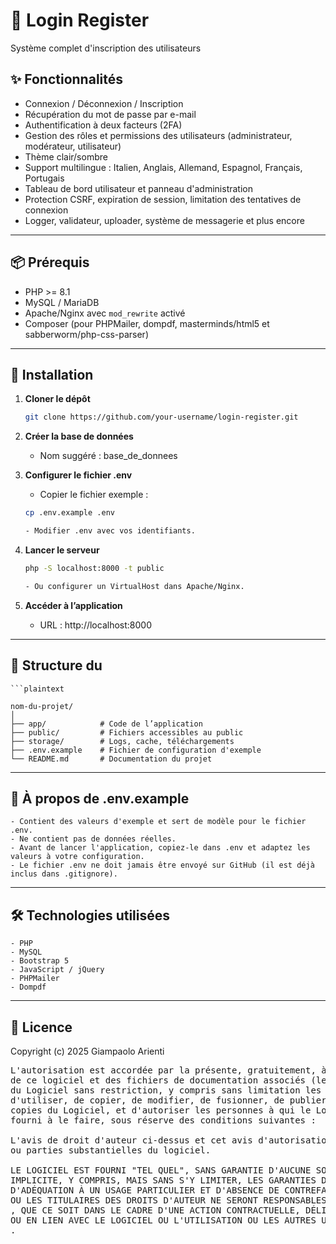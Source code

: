 # 📌 Login Register

Système complet d'inscription des utilisateurs

## ✨ Fonctionnalités

- Connexion / Déconnexion / Inscription
- Récupération du mot de passe par e-mail
- Authentification à deux facteurs (2FA)
- Gestion des rôles et permissions des utilisateurs (administrateur, modérateur, utilisateur)
- Thème clair/sombre
- Support multilingue : Italien, Anglais, Allemand, Espagnol, Français, Portugais
- Tableau de bord utilisateur et panneau d'administration
- Protection CSRF, expiration de session, limitation des tentatives de connexion
- Logger, validateur, uploader, système de messagerie et plus encore

---

## 📦 Prérequis

- PHP >= 8.1
- MySQL / MariaDB
- Apache/Nginx avec `mod_rewrite` activé
- Composer (pour PHPMailer, dompdf, masterminds/html5 et sabberworm/php-css-parser)

---

## 🚀 Installation

1. **Cloner le dépôt**

   ```bash
   git clone https://github.com/your-username/login-register.git

2. **Créer la base de données**
	
	- Nom suggéré : base_de_donnees

3. **Configurer le fichier .env**

	- Copier le fichier exemple :
	
	```bash
	cp .env.example .env
	
	- Modifier .env avec vos identifiants.
	
4. **Lancer le serveur**
	
	```bash
	php -S localhost:8000 -t public
	
	- Ou configurer un VirtualHost dans Apache/Nginx.

5. **Accéder à l’application**

	- URL : http://localhost:8000

---

## 📄 Structure du 

	```plaintext
	
	nom-du-projet/
	│
	├── app/            # Code de l’application
	├── public/         # Fichiers accessibles au public
	├── storage/        # Logs, cache, téléchargements
	├── .env.example    # Fichier de configuration d'exemple
	└── README.md       # Documentation du projet


---

## 📄 À propos de .env.example

	- Contient des valeurs d'exemple et sert de modèle pour le fichier .env.
	- Ne contient pas de données réelles.
	- Avant de lancer l'application, copiez-le dans .env et adaptez les valeurs à votre configuration.
	- Le fichier .env ne doit jamais être envoyé sur GitHub (il est déjà inclus dans .gitignore).

---

## 🛠 Technologies utilisées

	- PHP
	- MySQL
	- Bootstrap 5
	- JavaScript / jQuery
	- PHPMailer
	- Dompdf

---

## 🧾 Licence

Copyright (c) 2025 Giampaolo Arienti

<pre>L'autorisation est accordée par la présente, gratuitement, à toute personne obtenant une copie
de ce logiciel et des fichiers de documentation associés (le "Logiciel"), de traiter
du Logiciel sans restriction, y compris sans limitation les droits
d'utiliser, de copier, de modifier, de fusionner, de publier, de distribuer, d'accorder des sous-licences et/ou de vendre
copies du Logiciel, et d'autoriser les personnes à qui le Logiciel est
fourni à le faire, sous réserve des conditions suivantes :

L'avis de droit d'auteur ci-dessus et cet avis d'autorisation doivent être inclus dans toutes les copies
ou parties substantielles du logiciel.

LE LOGICIEL EST FOURNI "TEL QUEL", SANS GARANTIE D'AUCUNE SORTE, EXPRESSE OU
IMPLICITE, Y COMPRIS, MAIS SANS S'Y LIMITER, LES GARANTIES DE QUALITÉ MARCHANDE,
D'ADÉQUATION À UN USAGE PARTICULIER ET D'ABSENCE DE CONTREFAÇON. EN AUCUN CAS LES AUTEURS DE
OU LES TITULAIRES DES DROITS D'AUTEUR NE SERONT RESPONSABLES DES RÉCLAMATIONS, DOMMAGES OU AUTRES RESPONSABILITÉS DE
, QUE CE SOIT DANS LE CADRE D'UNE ACTION CONTRACTUELLE, DÉLICTUELLE OU AUTRE, DÉCOULANT DE,
OU EN LIEN AVEC LE LOGICIEL OU L'UTILISATION OU LES AUTRES UTILISATIONS DU LOGICIEL DE
. </pre>